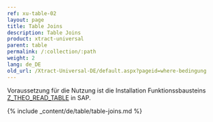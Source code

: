```yaml
---
ref: xu-table-02
layout: page
title: Table Joins
description: Table Joins
product: xtract-universal
parent: table
permalink: /:collection/:path
weight: 2
lang: de_DE
old_url: /Xtract-Universal-DE/default.aspx?pageid=where-bedingung
---
```


Voraussetzung für die Nutzung ist die Installation Funktionssbausteins [Z_THEO_READ_TABLE](../sap-customizing/funktionsbaustein-fuer-table-extraktion) in SAP.

{% include _content/de/table/table-joins.md  %}


 
 
  
